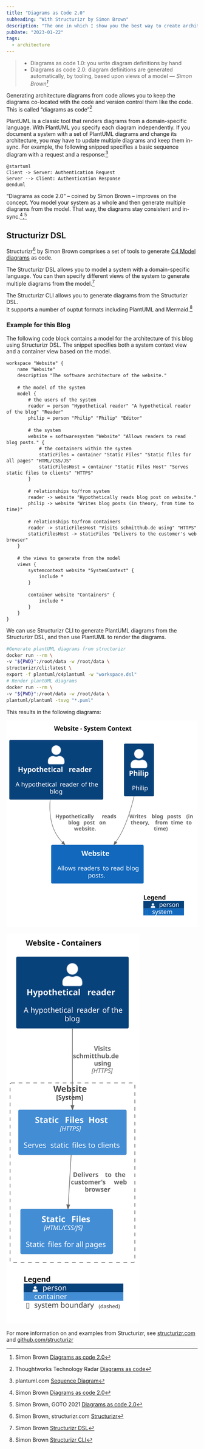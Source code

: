 ```yaml
---
title: "Diagrams as Code 2.0"
subheading: "With Structurizr by Simon Brown"
description: "The one in which I show you the best way to create architecture diagrams."
pubDate: "2023-01-22"
tags:
  - architecture
---
```


> * Diagrams as code 1.0: you write diagram definitions by hand
> * Diagrams as code 2.0: diagram definitions are generated automatically, by tooling, based upon views of a model
> — <cite>Simon Brown[^1]</cite>

[^1]: Simon Brown [Diagrams as code 2.0](https://dev.to/simonbrown/diagrams-as-code-2-0-82k)

Generating architecture diagrams from code allows you to keep the diagrams co-located with the code and version control them like the code. This is called “diagrams as code”[^2]

[^2]: Thoughtworks Technology Radar [Diagrams as code](https://www.thoughtworks.com/radar/techniques/diagrams-as-code)

PlantUML is a classic tool that renders diagrams from a domain-specific language.
With PlantUML you specify each diagram independently.
If you document a system with a set of PlantUML diagrams and change its architecture,
you may have to update multiple diagrams and keep them in-sync.
For example, the following snipped specifies a basic sequence diagram with a request and a response:[^3]

[^3]: plantuml.com [Sequence Diagram](https://plantuml.com/sequence-diagram)

```plantUML
@startuml
Client -> Server: Authentication Request
Server --> Client: Authentication Response
@enduml
```

“Diagrams as code 2.0” – coined by Simon Brown – improves on the concept.
You model your system as a whole and then generate multiple diagrams from the model. That way, the diagrams stay consistent and in-sync.[^4],[^5]

[^4]: Simon Brown [Diagrams as code 2.0](https://dev.to/simonbrown/diagrams-as-code-2-0-82k)
[^5]: Simon Brown, GOTO 2021 [Diagrams as code 2.0](https://www.youtube.com/watch?v=Za1-v4Zkq5E)

## Structurizr DSL

Structurizr[^6] by Simon Brown comprises a set of tools to generate [C4 Model diagrams](/blog/2023-01-21_c4_model_diagrams/) as code.

[^6]: Simon Brown, structurizr.com [Structurizr](https://structurizr.com)

The Structurizr DSL allows you to model a system with a domain-specific language. You can then specify different views of the system to generate multiple diagrams from the model.[^7]

[^7]: Simon Brown [Structurizr DSL](https://github.com/structurizr/dsl)

The Structurizr CLI allows you to generate diagrams from the Structurizr DSL.  
It supports a number of ouptut formats including PlantUML and Mermaid.[^8]

[^8]: Simon Brown [Structurizr CLI](https://github.com/structurizr/cli)

### Example for this Blog

The following code block contains a model for the architecture of this blog using Structurizr DSL. The snippet specifies both a system context view and a container view based on the model.

```
workspace "Website" {
    name "Website"
    description "The software architecture of the website."

    # the model of the system
    model {
        # the users of the system
        reader = person "Hypothetical reader" "A hypothetical reader of the blog" "Reader"
        philip = person "Philip" "Philip" "Editor"

        # the system
        website = softwaresystem "Website" "Allows readers to read blog posts." {
            # the containers within the system
            staticFiles = container "Static Files" "Static files for all pages" "HTML/CSS/JS"
            staticFilesHost = container "Static Files Host" "Serves static files to clients" "HTTPS"
        }

        # relationships to/from system
        reader -> website "Hypothetically reads blog post on website."
        philip -> website "Writes blog posts (in theory, from time to time)"

        # relationships to/from containers
        reader -> staticFilesHost "Visits schmitthub.de using" "HTTPS"
        staticFilesHost -> staticFiles "Delivers to the customer's web browser"
    }

    # the views to generate from the model
    views {
        systemcontext website "SystemContext" {
            include *
        }

        container website "Containers" {
            include *
        }
    }
}
```

We can use Structurizr CLI to generate PlantUML diagrams from the Structurizr DSL, and then use PlantUML to render the diagrams.

```sh
#Generate plantUML diagrams from structurizr
docker run --rm \
-v "${PWD}":/root/data -w /root/data \
structurizr/cli:latest \
export -f plantuml/c4plantuml -w "workspace.dsl"
# Render plantUML diagrams
docker run --rm \
-v "${PWD}":/root/data -w /root/data \
plantuml/plantuml -tsvg "*.puml"
```

This results in the following diagrams:

![System context diagram of this blog: a hypothetical reader reads blog posts on the website, while I write blog posts from time to time.](./images/c4-website-context.svg)

![Container diagram of this blog: static files (HTML, CSS, JS) served from static files host via HTTPS.](./images/c4-website-containers.svg)

For more information on and examples from Structurizr, see [structurizr.com](https://structurizr.com) and [github.com/structurizr](https://github.com/structurizr)

